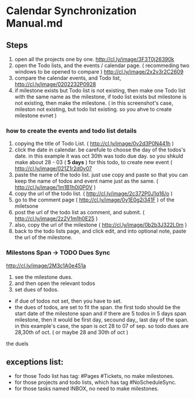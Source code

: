 # Calendar Synchronization Manual.md
## Steps
1. open all the projects one by one. 
  http://cl.ly/image/3F3T0j26390k
2. open the Todo lists, and the events / calendar page.  ( recommeding two windows to be opened to compare ) 
  http://cl.ly/image/2x2v3r2C2609
3. compare the calendar events, and Todo list,
http://cl.ly/image/0202232P0928
4. if milestone exists but Todo list is not existing, then make one Todo list with the same name as the milestone, if todo list exists but milestone is not existing, then make the milestone.
 ( in this screenshot's case, mileston not existing, but todo list existing. so you ahve to create milestone evnet ) 

### how to create the events and todo list details 
1. copying the title of Todo List.  ( http://cl.ly/image/0v2d3P0N441h ) 
2. click the date in calendar. be carefule to choose the day of the todos's date. in this example it was oct 30th was todo due day. so you shkuld make about 28 - 03 ( **5 days** ) for this todo, to create new event ( http://cl.ly/image/021Z1r2d0v07 
3. paste the name of the todo list. just use copy and paste so that you can keep the name of todos and event name just as the same. ( http://cl.ly/image/1m1B1h0i0P0V ) 
4. copy the url of the todo list. ( http://cl.ly/image/2c372P0J1q16/o ) 
5. go to the comment page ( http://cl.ly/image/0y1E0g2i341F ) of the miletsone
6. post the url of the todo list as comment, and submit.  ( http://cl.ly/image/2z2V1m1h0E25 ) 
7. also, copy the url of the milestone ( http://cl.ly/image/0b2b3J322L0m ) 
8. back to the todo lists page, and click edit, and into optional note, paste the url of the milestone. 

### Milestons Span -> TODO Dues Sync 
http://cl.ly/image/2M3c1A0e451a

1. see the milestone dues.
2. and then open the relevant todos
3. set dues of todos.

* if due of todos not set, then you have to set. 
* the dues of todos, are set to fit the span. the first todo should be the start date of the milestone span and if there are 5 todos in 5 days span milestone, then it would be first day, secound day,, last day of the span. in this example's case, the span is oct 28 to 07 of sep. so todo dues are 28,30th of oct. ( or maybe 28 and 30th of oct ) 


the duels 


## exceptions list:
- for those Todo list has tag: #Pages #Tickets, no make milestones.
- for those projects and todo lists, which has tag #NoScheduleSync.
- for those tasks named INBOX, no need to make milestones.

